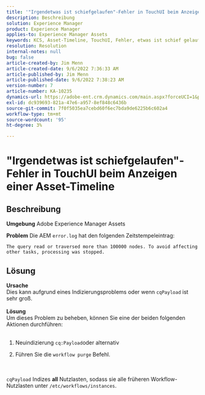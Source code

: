 ```yaml
---
title: '"Irgendetwas ist schiefgelaufen"-Fehler in TouchUI beim Anzeigen einer Asset-Timeline'
description: Beschreibung
solution: Experience Manager
product: Experience Manager
applies-to: Experience Manager Assets
keywords: KCS, Asset-Timeline, TouchUI, Fehler, etwas ist schief gelaufen, AEM, Adobe Experience Manager, 6.3
resolution: Resolution
internal-notes: null
bug: false
article-created-by: Jim Menn
article-created-date: 9/6/2022 7:36:33 AM
article-published-by: Jim Menn
article-published-date: 9/6/2022 7:38:23 AM
version-number: 7
article-number: KA-10235
dynamics-url: https://adobe-ent.crm.dynamics.com/main.aspx?forceUCI=1&pagetype=entityrecord&etn=knowledgearticle&id=8dbc5d9e-b62d-ed11-9db1-0022480866ad
exl-id: dc939693-821a-47e6-a957-8ef848c6436b
source-git-commit: 7f0f5035ea7cebd60f6ec7bda9de6225b6c602a4
workflow-type: tm+mt
source-wordcount: '95'
ht-degree: 3%

---
```


# &quot;Irgendetwas ist schiefgelaufen&quot;-Fehler in TouchUI beim Anzeigen einer Asset-Timeline

## Beschreibung


<b>Umgebung</b>
Adobe Experience Manager Assets

<b>Problem</b>
Die AEM `error.log` hat den folgenden Zeitstempeleintrag:


```
The query read or traversed more than 100000 nodes. To avoid affecting other tasks, processing was stopped.
```



## Lösung

<b>Ursache</b><br>Dies kann aufgrund eines Indizierungsproblems oder wenn `cqPayload` ist sehr groß. <br> <br><b>Lösung</b><br>Um dieses Problem zu beheben, können Sie eine der beiden folgenden Aktionen durchführen: <br> <br>
1. Neuindizierung `cq:Payload`oder alternativ


2. Führen Sie die `workflow purge` Befehl.

<br> <br>`cqPayload` Indizes <b>all</b> Nutzlasten, sodass sie alle früheren Workflow-Nutzlasten unter `/etc/workflows/instances`.
